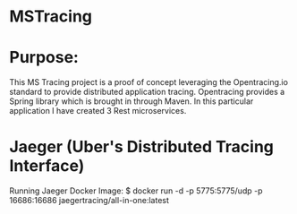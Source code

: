 # MSTracing
# Purpose:

This MS Tracing project is a proof of concept leveraging the Opentracing.io standard to provide distributed application tracing.  Opentracing provides a Spring library which is brought in through Maven.  In this particular application I have created 3 Rest microservices.

# Jaeger (Uber's Distributed Tracing Interface)

Running Jaeger Docker Image:
$ docker run -d -p 5775:5775/udp -p 16686:16686 jaegertracing/all-in-one:latest
